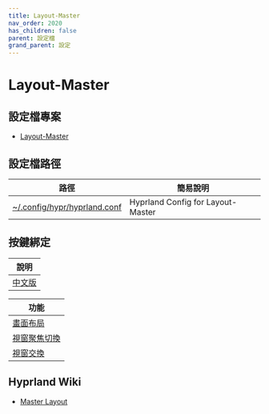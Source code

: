 ```yaml
---
title: Layout-Master
nav_order: 2020
has_children: false
parent: 設定檔
grand_parent: 設定
---
```



# Layout-Master




## 設定檔專案

* [Layout-Master](https://github.com/samwhelp/fedora-hyprland-adjustment/tree/main/prototype/main/hyprland-config/Main)




## 設定檔路徑

| 路徑 | 簡易說明 |
| --- | --- |
| [~/.config/hypr/hyprland.conf](https://github.com/samwhelp/fedora-hyprland-adjustment/blob/main/prototype/main/hyprland-config/Main/asset/overlay/etc/skel/.config/hypr/hyprland.conf) | Hyprland Config for Layout-Master |




## 按鍵綁定

| 說明 |
| --- |
| [中文版](https://samwhelp.github.io/note-about-fedora-hyprland/read/config/keybind.html) |


| 功能 |
| --- |
| [畫面布局](https://samwhelp.github.io/note-about-fedora-hyprland/read/config/keybind/layout/master/layout-control.html) |
| [視窗聚焦切換](https://samwhelp.github.io/note-about-fedora-hyprland/read/config/keybind/layout/master/window-focus.html) |
| [視窗交換](https://samwhelp.github.io/note-about-fedora-hyprland/read/config/keybind/layout/master/window-swap.html) |




##  Hyprland Wiki

* [Master Layout](https://wiki.hyprland.org/Configuring/Master-Layout/)
